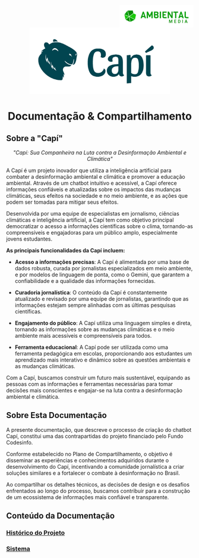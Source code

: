 <img src="_assets/Horizontal-colorido.png" alt="Logo da Ambiental Media" style="float:right" height="60em">

<p align="center" height="120em"><img src="_assets/LOGO-FINAL-capi.png" alt="Logo da Capí, um rosto de uma capivara sorrindo" style="float:left vertical-align:middle" height="180em"></p>

<h1 align="center">Documentação & Compartilhamento</h1>

## Sobre a "Capí"

<p align="center"><em>"Capí: Sua Companheira na Luta contra a Desinformação Ambiental e Climática"</em></p>

A Capí é um projeto inovador que utiliza a inteligência artificial para combater a desinformação ambiental e climática e promover a educação ambiental. Através de um chatbot intuitivo e acessível, a Capí oferece informações confiáveis e atualizadas sobre os impactos das mudanças climáticas, seus efeitos na sociedade e no meio ambiente, e as ações que podem ser tomadas para mitigar seus efeitos.

Desenvolvida por uma equipe de especialistas em jornalismo, ciências climáticas e inteligência artificial, a Capí tem como objetivo principal democratizar o acesso a informações científicas sobre o clima, tornando-as compreensíveis e engajadoras para um público amplo, especialmente jovens estudantes.

**As principais funcionalidades da Capí incluem:**

* **Acesso a informações precisas**: A Capí é alimentada por uma base de dados robusta, curada por jornalistas especializados em meio ambiente, e por modelos de linguagem de ponta, como o Gemini, que garantem a confiabilidade e a qualidade das informações fornecidas.

* **Curadoria jornalística**: O conteúdo da Capí é constantemente atualizado e revisado por uma equipe de jornalistas, garantindo que as informações estejam sempre alinhadas com as últimas pesquisas científicas.

* **Engajamento do público**: A Capí utiliza uma linguagem simples e direta, tornando as informações sobre as mudanças climáticas e o meio ambiente mais acessíveis e compreensíveis para todos.

* **Ferramenta educacional**: A Capí pode ser utilizada como uma ferramenta pedagógica em escolas, proporcionando aos estudantes um aprendizado mais interativo e dinâmico sobre as questões ambientais e as mudanças climáticas.

Com a Capí, buscamos construir um futuro mais sustentável, equipando as pessoas com as informações e ferramentas necessárias para tomar decisões mais conscientes e engajar-se na luta contra a desinformação ambiental e climática.

## Sobre Esta Documentação

A presente documentação, que descreve o processo de criação do chatbot Capí, constitui uma das contrapartidas do projeto financiado pelo Fundo Codesinfo.

Conforme estabelecido no Plano de Compartilhamento, o objetivo é disseminar as experiências e conhecimentos adquiridos durante o desenvolvimento do Capí, incentivando a comunidade jornalística a criar soluções similares e a fortalecer o combate à desinformação no Brasil.

Ao compartilhar os detalhes técnicos, as decisões de design e os desafios enfrentados ao longo do processo, buscamos contribuir para a construção de um ecossistema de informações mais confiável e transparente.

## Conteúdo da Documentação

### [Histórico do Projeto](./historico/README.md)
### [Sistema](./sistema/README.md)
